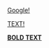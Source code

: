 <p><a href='https://google.com'>Google!</a></p>

[TEXT!](http://google.com)

[**BOLD TEXT**](https://google.com)
